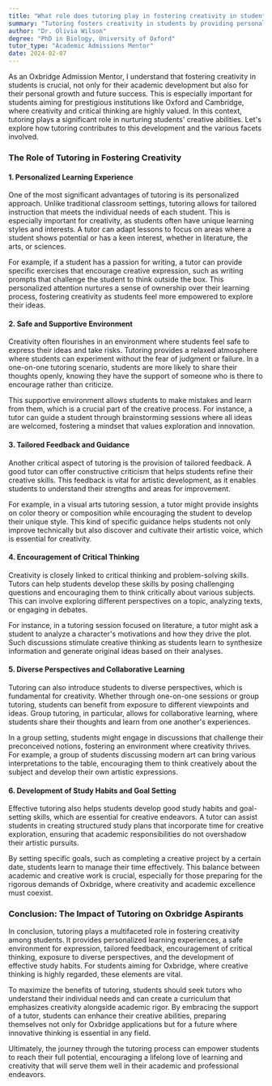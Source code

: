 ```yaml
---
title: "What role does tutoring play in fostering creativity in students?"
summary: "Tutoring fosters creativity in students by providing personalized learning experiences that enhance critical thinking and support academic and personal growth."
author: "Dr. Olivia Wilson"
degree: "PhD in Biology, University of Oxford"
tutor_type: "Academic Admissions Mentor"
date: 2024-02-07
---
```


As an Oxbridge Admission Mentor, I understand that fostering creativity in students is crucial, not only for their academic development but also for their personal growth and future success. This is especially important for students aiming for prestigious institutions like Oxford and Cambridge, where creativity and critical thinking are highly valued. In this context, tutoring plays a significant role in nurturing students' creative abilities. Let's explore how tutoring contributes to this development and the various facets involved.

### The Role of Tutoring in Fostering Creativity

#### 1. Personalized Learning Experience

One of the most significant advantages of tutoring is its personalized approach. Unlike traditional classroom settings, tutoring allows for tailored instruction that meets the individual needs of each student. This is especially important for creativity, as students often have unique learning styles and interests. A tutor can adapt lessons to focus on areas where a student shows potential or has a keen interest, whether in literature, the arts, or sciences.

For example, if a student has a passion for writing, a tutor can provide specific exercises that encourage creative expression, such as writing prompts that challenge the student to think outside the box. This personalized attention nurtures a sense of ownership over their learning process, fostering creativity as students feel more empowered to explore their ideas.

#### 2. Safe and Supportive Environment

Creativity often flourishes in an environment where students feel safe to express their ideas and take risks. Tutoring provides a relaxed atmosphere where students can experiment without the fear of judgment or failure. In a one-on-one tutoring scenario, students are more likely to share their thoughts openly, knowing they have the support of someone who is there to encourage rather than criticize.

This supportive environment allows students to make mistakes and learn from them, which is a crucial part of the creative process. For instance, a tutor can guide a student through brainstorming sessions where all ideas are welcomed, fostering a mindset that values exploration and innovation.

#### 3. Tailored Feedback and Guidance

Another critical aspect of tutoring is the provision of tailored feedback. A good tutor can offer constructive criticism that helps students refine their creative skills. This feedback is vital for artistic development, as it enables students to understand their strengths and areas for improvement.

For example, in a visual arts tutoring session, a tutor might provide insights on color theory or composition while encouraging the student to develop their unique style. This kind of specific guidance helps students not only improve technically but also discover and cultivate their artistic voice, which is essential for creativity.

#### 4. Encouragement of Critical Thinking

Creativity is closely linked to critical thinking and problem-solving skills. Tutors can help students develop these skills by posing challenging questions and encouraging them to think critically about various subjects. This can involve exploring different perspectives on a topic, analyzing texts, or engaging in debates.

For instance, in a tutoring session focused on literature, a tutor might ask a student to analyze a character's motivations and how they drive the plot. Such discussions stimulate creative thinking as students learn to synthesize information and generate original ideas based on their analyses.

#### 5. Diverse Perspectives and Collaborative Learning

Tutoring can also introduce students to diverse perspectives, which is fundamental for creativity. Whether through one-on-one sessions or group tutoring, students can benefit from exposure to different viewpoints and ideas. Group tutoring, in particular, allows for collaborative learning, where students share their thoughts and learn from one another's experiences.

In a group setting, students might engage in discussions that challenge their preconceived notions, fostering an environment where creativity thrives. For example, a group of students discussing modern art can bring various interpretations to the table, encouraging them to think creatively about the subject and develop their own artistic expressions.

#### 6. Development of Study Habits and Goal Setting

Effective tutoring also helps students develop good study habits and goal-setting skills, which are essential for creative endeavors. A tutor can assist students in creating structured study plans that incorporate time for creative exploration, ensuring that academic responsibilities do not overshadow their artistic pursuits.

By setting specific goals, such as completing a creative project by a certain date, students learn to manage their time effectively. This balance between academic and creative work is crucial, especially for those preparing for the rigorous demands of Oxbridge, where creativity and academic excellence must coexist.

### Conclusion: The Impact of Tutoring on Oxbridge Aspirants

In conclusion, tutoring plays a multifaceted role in fostering creativity among students. It provides personalized learning experiences, a safe environment for expression, tailored feedback, encouragement of critical thinking, exposure to diverse perspectives, and the development of effective study habits. For students aiming for Oxbridge, where creative thinking is highly regarded, these elements are vital.

To maximize the benefits of tutoring, students should seek tutors who understand their individual needs and can create a curriculum that emphasizes creativity alongside academic rigor. By embracing the support of a tutor, students can enhance their creative abilities, preparing themselves not only for Oxbridge applications but for a future where innovative thinking is essential in any field.

Ultimately, the journey through the tutoring process can empower students to reach their full potential, encouraging a lifelong love of learning and creativity that will serve them well in their academic and professional endeavors.
    